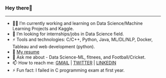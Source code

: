 ### Hey there👋
-----------------------------------
- 👨‍🔧 I’m currently working and learning on Data Science/Machine Learning Projects and Kaggle.
- 🔎 I’m looking for internships/jobs in Data Science field.
- ⚡ Tools and technologies: C/C++, Python, Java, ML/DL/NLP, Docker, Tableau and web development (python).
- 📃 [My resume](https://drive.google.com/file/d/1vw25VX9PWN6mV-hfv2qLNsDbpfClZWVI/view?usp=drivesdk)
- 💬 Ask me about - Data Science-ML, fitnees, and Football/Cricket.
- 📫 How to reach me: [GMAIL](karanshingde@gmail.com) | [TWITTER](https://twitter.com/karan842/) | [LINKEDIN](https://www.linkedin.com/in/karan-shingde-75a062217/)
- ⚡ Fun fact: I failed in C programming exam at first year.

